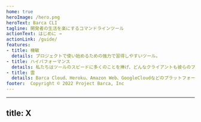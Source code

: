 ```yaml
---
home: true
heroImage: /hero.png
heroText: Barca CLI
tagline: 開発者の生活を楽にするコマンドラインツール
actionText: はじめに →
actionLink: /guide/
features:
- title: 機敏
  details: プロジェクトで使い始めるための強力で習得しやすいツール。
- title: ハイパフォーマンス
  details: 私たちはツールのスピードに多くのことを捧げ、どんなクライアントも彼らのプロジェクトを快適に生成できるようにしています。
- title: 雲
  details: Barca Cloud、Heroku、Amazon Web、GoogleCloudなどのプラットフォームにプロジェクトをデプロイします。
footer:  Copyright © 2022 Project Barca, Inc
---
```



---
title: X
---